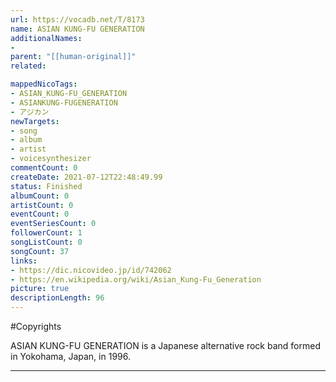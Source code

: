 ```yaml
---
url: https://vocadb.net/T/8173
name: ASIAN KUNG-FU GENERATION
additionalNames: 
- 
parent: "[[human-original]]"
related:

mappedNicoTags:
- ASIAN_KUNG-FU_GENERATION
- ASIANKUNG-FUGENERATION
- アジカン
newTargets:
- song
- album
- artist
- voicesynthesizer
commentCount: 0
createDate: 2021-07-12T22:48:49.99
status: Finished
albumCount: 0
artistCount: 0
eventCount: 0
eventSeriesCount: 0
followerCount: 1
songListCount: 0
songCount: 37
links: 
- https://dic.nicovideo.jp/id/742062
- https://en.wikipedia.org/wiki/Asian_Kung-Fu_Generation
picture: true
descriptionLength: 96
---
```


#Copyrights

ASIAN KUNG-FU GENERATION is a Japanese alternative rock band formed in Yokohama, Japan, in 1996.

---

